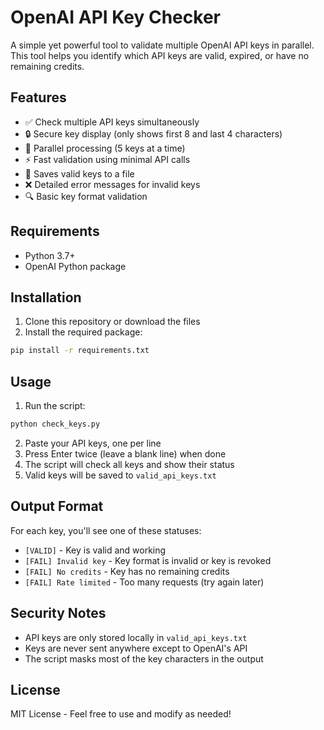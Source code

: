 # OpenAI API Key Checker

A simple yet powerful tool to validate multiple OpenAI API keys in parallel. This tool helps you identify which API keys are valid, expired, or have no remaining credits.

## Features

- ✅ Check multiple API keys simultaneously
- 🔒 Secure key display (only shows first 8 and last 4 characters)
- 🚀 Parallel processing (5 keys at a time)
- ⚡ Fast validation using minimal API calls
- 📝 Saves valid keys to a file
- ❌ Detailed error messages for invalid keys
- 🔍 Basic key format validation

## Requirements

- Python 3.7+
- OpenAI Python package

## Installation

1. Clone this repository or download the files
2. Install the required package:
```bash
pip install -r requirements.txt
```

## Usage

1. Run the script:
```bash
python check_keys.py
```

2. Paste your API keys, one per line
3. Press Enter twice (leave a blank line) when done
4. The script will check all keys and show their status
5. Valid keys will be saved to `valid_api_keys.txt`

## Output Format

For each key, you'll see one of these statuses:
- `[VALID]` - Key is valid and working
- `[FAIL] Invalid key` - Key format is invalid or key is revoked
- `[FAIL] No credits` - Key has no remaining credits
- `[FAIL] Rate limited` - Too many requests (try again later)

## Security Notes

- API keys are only stored locally in `valid_api_keys.txt`
- Keys are never sent anywhere except to OpenAI's API
- The script masks most of the key characters in the output

## License

MIT License - Feel free to use and modify as needed!
